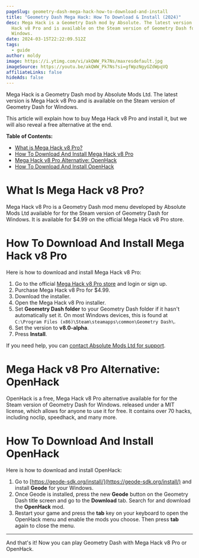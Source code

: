 ```yaml
---
pageSlug: geometry-dash-mega-hack-how-to-download-and-install
title: "Geometry Dash Mega Hack: How To Download & Install (2024)"
desc: Mega Hack is a Geometry Dash mod by Absolute. The latest version is Mega
  Hack v8 Pro and is available on the Steam version of Geometry Dash for
  Windows.
date: 2024-03-15T22:22:09.512Z
tags:
  - guide
author: moldy
image: https://i.ytimg.com/vi/akQWW_Pk7Ns/maxresdefault.jpg
imageSource: https://youtu.be/akQWW_Pk7Ns?si=gfWpzNgyGZdWpqVQ
affiliateLinks: false
hideAds: false
---
```

Mega Hack is a Geometry Dash mod by Absolute Mods Ltd. The latest version is Mega Hack v8 Pro and is available on the Steam version of Geometry Dash for Windows.

This article will explain how to buy Mega Hack v8 Pro and install it, but we will also reveal a free alternative at the end.

**Table of Contents:**

- [What is Mega Hack v8 Pro?](#what-is-mega-hack-v8-pro%3F)
- [How To Download And Install Mega Hack v8 Pro](#how-to-download-and-install-mega-hack-v8-pro)
- [Mega Hack v8 Pro Alternative: OpenHack](#mega-hack-v8-pro-alternative-openhack)
- [How To Download And Install OpenHack](#how-to-download-and-install-openhack)

# What Is Mega Hack v8 Pro?

Mega Hack v8 Pro is a Geometry Dash mod menu developed by Absolute Mods Ltd available for for the Steam version of Geometry Dash for Windows. It is available for $4.99 on the official Mega Hack v8 Pro store.

# How To Download And Install Mega Hack v8 Pro

Here is how to download and install Mega Hack v8 Pro:

1. Go to the official [Mega Hack v8 Pro store](https://absolllute.com/store/view_mega_hack_pro) and login or sign up.
2. Purchase Mega Hack v8 Pro for $4.99.
3. Download the installer.
4. Open the Mega Hack v8 Pro installer.
5. Set **Geometry Dash folder** to your Geometry Dash folder if it hasn't automatically set it. On most Windows devices, this is found at `C:\Program Files (x86)\Steam\steamapps\common\Geometry Dash\`.
6. Set the version to **v8.0-alpha**.
7. Press **Install**.

If you need help, you can [contact Absolute Mods Ltd for support](https://absolllute.com/).

# Mega Hack v8 Pro Alternative: OpenHack

OpenHack is a free, Mega Hack v8 Pro alternative available for for the Steam version of Geometry Dash for Windows. released under a MIT license, which allows for anyone to use it for free. It contains over 70 hacks, including noclip, speedhack, and many more.

# How To Download And Install OpenHack

Here is how to download and install OpenHack:

1. Go to [https://geode-sdk.org/install/](https://geode-sdk.org/install/) and install **Geode** for your Windows.
2. Once Geode is installed, press the new **Geode** button on the Geometry Dash title screen and go to the **Download** tab. Search for and download the **OpenHack** mod.
3. Restart your game and press the **tab** key on your keyboard to open the OpenHack menu and enable the mods you choose. Then press **tab** again to close the menu.

---

And that's it! Now you can play Geometry Dash with Mega Hack v8 Pro or OpenHack.